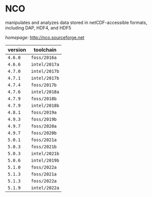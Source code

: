 # NCO

manipulates and analyzes data stored in netCDF-accessible formats, including DAP, HDF4, and HDF5

*homepage*: <http://nco.sourceforge.net>

version | toolchain
--------|----------
``4.6.0`` | ``foss/2016a``
``4.6.6`` | ``intel/2017a``
``4.7.0`` | ``intel/2017b``
``4.7.1`` | ``intel/2017b``
``4.7.4`` | ``foss/2017b``
``4.7.6`` | ``intel/2018a``
``4.7.9`` | ``foss/2018b``
``4.7.9`` | ``intel/2018b``
``4.8.1`` | ``foss/2019a``
``4.9.3`` | ``foss/2019b``
``4.9.7`` | ``foss/2020a``
``4.9.7`` | ``foss/2020b``
``5.0.1`` | ``foss/2021a``
``5.0.3`` | ``foss/2021b``
``5.0.3`` | ``intel/2021b``
``5.0.6`` | ``intel/2019b``
``5.1.0`` | ``foss/2022a``
``5.1.3`` | ``foss/2021a``
``5.1.3`` | ``foss/2022a``
``5.1.9`` | ``intel/2022a``
